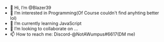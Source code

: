 - 👋 Hi, I’m @Blazer39
- 👀 I’m interested in Programming(Of Course couldn't find anyhting better lol)
- 🌱 I’m currently learning JavaScript
- 💞️ I’m looking to collaborate on ...
- 📫 How to reach me: Discord-@NotAWumpus#6617(DM me)

<!---
Blazer39/Blazer39 is a ✨ special ✨ repository because its `README.md` (this file) appears on your GitHub profile.
You can click the Preview link to take a look at your changes.
--->
